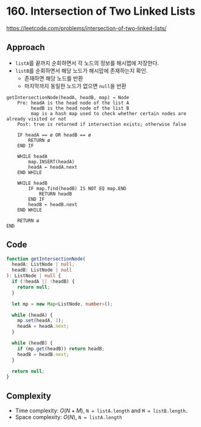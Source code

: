 # 160. Intersection of Two Linked Lists

https://leetcode.com/problems/intersection-of-two-linked-lists/

## Approach

- `listA`를 끝까지 순회하면서 각 노드의 정보를 해시맵에 저장한다.
- `listB`를 순회하면서 해당 노드가 해시맙에 존재하는지 확인.
  - 존재하면 해당 노드를 반환
  - 마지막까지 동일한 노드가 없으면 `null`을 반환

```text
getIntersectionNode(headA, headB, map) → Node
    Pre: headA is the head node of the list A
         headB is the head node of the list B
         map is a hash map used to check whether certain nodes are already visited or not
    Post: true is returned if intersection exists; otherwise false

    IF headA == ø OR headB == ø
        RETURN ø
    END IF

    WHILE headA
        map.INSERT(headA)
        headA ← headA.next
    END WHILE

    WHILE headB
        IF map.find(headB) IS NOT EQ map.END
            RETURN headB
        END IF
        headB ← headB.next
    END WHILE

    RETURN ø
END
```

## Code

```ts
function getIntersectionNode(
  headA: ListNode | null,
  headB: ListNode | null
): ListNode | null {
  if (!headA || !headB) {
    return null;
  }

  let mp = new Map<ListNode, number>();

  while (headA) {
    mp.set(headA, 1);
    headA = headA.next;
  }

  while (headB) {
    if (mp.get(headB)) return headB;
    headB = headB.next;
  }

  return null;
}
```

## Complexity

- Time complexity: $O(N+M)$, `N = listA.length` and `M = listB.length.`
- Space complexity: $O(N)$, `N = listA.length`
